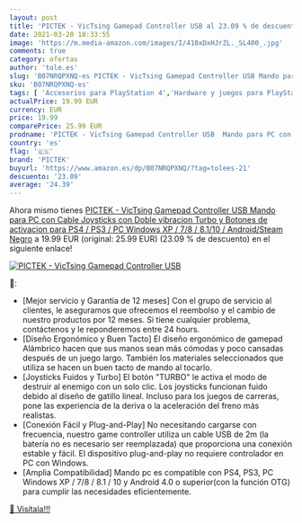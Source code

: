 ```yaml
---
layout: post
title: 'PICTEK - VicTsing Gamepad Controller USB al 23.09 % de descuento'
date: 2021-03-20 18:33:55
image: 'https://m.media-amazon.com/images/I/410xDxHJrZL._SL400_.jpg'
comments: true
category: ofertas
author: 'tole.es'
slug: 'B07NRQPXNQ-es PICTEK - VicTsing Gamepad Controller USB Mando para PC con...'
sku: 'B07NRQPXNQ-es'
tags: [ 'Accesorios para PlayStation 4','Hardware y juegos para PlayStation 4','Mandos para PlayStation 4','Mandos y controles para PlayStation 4','Videojuegos','pictek','ps4', ]
actualPrice: 19.99 EUR
currency: EUR
price: 19.99
comparePrice: 25.99 EUR
prodname: 'PICTEK - VicTsing Gamepad Controller USB  Mando para PC con Cable Joysticks con Doble vibracion Turbo y Botones de activacion para PS4 / PS3 / PC  Windows XP / 7/8 / 8.1/10  / Android/Steam  Negro'
country: 'es'
flag: '🇪🇸'
brand: 'PICTEK'
buyurl: 'https://www.amazon.es/dp/B07NRQPXNQ/?tag=tolees-21'
descuento: '23.09'
average: '24.39'
---
```


Ahora mismo tienes [PICTEK - VicTsing Gamepad Controller USB  Mando para PC con Cable Joysticks con Doble vibracion Turbo y Botones de activacion para PS4 / PS3 / PC  Windows XP / 7/8 / 8.1/10  / Android/Steam  Negro](https://www.amazon.es/dp/B07NRQPXNQ/?tag=tolees-21) a 19.99 EUR (original: 25.99 EUR) (23.09 %  de descuento) en el siguiente enlace!

[![PICTEK - VicTsing Gamepad Controller USB](https://m.media-amazon.com/images/I/410xDxHJrZL._SL400_.jpg)](https://www.amazon.es/dp/B07NRQPXNQ/?tag=tolees-21)

🔎:

- [Mejor servicio y Garantía de 12 meses] Con el grupo de servicio al clientes, le aseguramos que ofrecemos el reembolso y el cambio de nuestro productos por 12 meses. Si tiene cualquier problema, contáctenos y le reponderemos entre 24 hours.
- [Diseño Ergonómico y Buen Tacto] El diseño ergonómico de gamepad Alámbrico hacen que sus manos sean más cómodas y poco cansadas después de un juego largo. También los materiales seleccionados que utiliza se hacen un buen tacto de mando al tocarlo.
- [Joysticks Fuidos y Turbo] El botón "TURBO" le activa el modo de destruir al enemigo con un solo clic. Los joysticks funcionan fuido debido al diseño de gatillo lineal. Incluso para los juegos de carreras, pone las experiencia de la deriva o la aceleración del freno más realistas.
- [Conexión Fácil y Plug-and-Play] No necesitando cargarse con frecuencia, nuestro game controller utiliza un cable USB de 2m (la batería no es necesario ser reemplazada) que proporciona una conexión estable y fácil. El dispositivo plug-and-play no requiere controlador en PC con Windows.
- [Amplia Compatibilidad] Mando pc es compatible con PS4, PS3, PC Windows XP / 7/8 / 8.1 / 10 y Android 4.0 o superior(con la función OTG) para cumplir las necesidades eficientemente.

[🛒 Visítala!!!](https://www.amazon.es/dp/B07NRQPXNQ/?tag=tolees-21)
